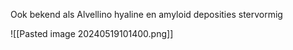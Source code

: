 Ook bekend als Alvellino
hyaline en amyloid deposities
stervormig

![[Pasted image 20240519101400.png]]